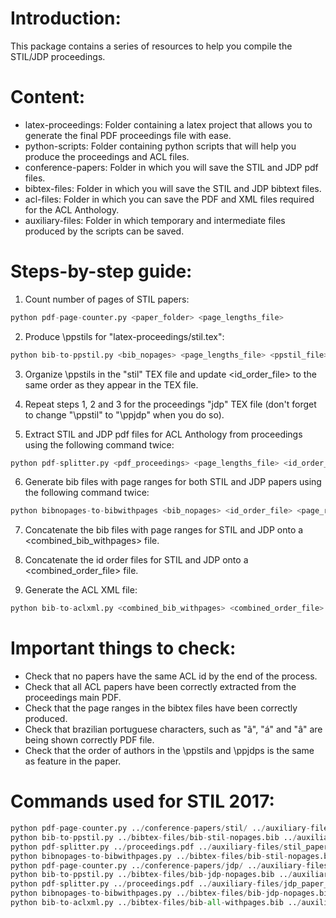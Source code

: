 # Introduction:
	
This package contains a series of resources to help you compile the STIL/JDP proceedings.

# Content:

- latex-proceedings: Folder containing a latex project that allows you to generate the final PDF proceedings file with ease.
- python-scripts: Folder containing python scripts that will help you produce the proceedings and ACL files.
- conference-papers: Folder in which you will save the STIL and JDP pdf files.
- bibtex-files: Folder in which you will save the STIL and JDP bibtext files.
- acl-files: Folder in which you can save the PDF and XML files required for the ACL Anthology.
- auxiliary-files: Folder in which temporary and intermediate files produced by the scripts can be saved.

# Steps-by-step guide:

1. Count number of pages of STIL papers:

```python
python pdf-page-counter.py <paper_folder> <page_lengths_file>
```
	
2. Produce \ppstils for "latex-proceedings/stil.tex":

```python
python bib-to-ppstil.py <bib_nopages> <page_lengths_file> <ppstil_file> <id_order_file>
```
	
3. Organize \ppstils in the "stil" TEX file and update <id_order_file> to the same order as they appear in the TEX file.

4. Repeat steps 1, 2 and 3 for the proceedings "jdp" TEX file (don't forget to change "\ppstil" to "\ppjdp" when you do so).

5. Extract STIL and JDP pdf files for ACL Anthology from proceedings using the following command twice:

```python
python pdf-splitter.py <pdf_proceedings> <page_lengths_file> <id_order_file> <first_paper_page> <short_paper_count> <long_paper_count> <acl_conference_code> <acl_base_paper_id> <acl_out_folder> <page_range_file>
```

6. Generate bib files with page ranges for both STIL and JDP papers using the following command twice:

```python
python bibnopages-to-bibwithpages <bib_nopages> <id_order_file> <page_range_file> ACL-STIL:<current_year> <acl_conference_code> <acl_base_paper_id> <bib_withpages>
```

7. Concatenate the bib files with page ranges for STIL and JDP onto a <combined_bib_withpages> file.

8. Concatenate the id order files for STIL and JDP onto a <combined_order_file> file.

9. Generate the ACL XML file:

```python
python bib-to-aclxml.py <combined_bib_withpages> <combined_order_file> ACL-STIL:<current_year> <acl_conference_code> <acl_base_paper_id> <acl_xml_file>
```

# Important things to check:

- Check that no papers have the same ACL id by the end of the process.
- Check that all ACL papers have been correctly extracted from the proceedings main PDF.
- Check that the page ranges in the bibtex files have been correctly produced.
- Check that brazilian portuguese characters, such as "ã", "á" and "â" are being shown correctly PDF file.
- Check that the order of authors in the \ppstils and \ppjdps is the same as feature in the paper.

# Commands used for STIL 2017:

```python
python pdf-page-counter.py ../conference-papers/stil/ ../auxiliary-files/stil_paper_lengths.txt
python bib-to-ppstil.py ../bibtex-files/bib-stil-nopages.bib ../auxiliary-files/stil_paper_lengths.txt ../auxiliary-files/stil_ppstils_file.txt ../auxiliary-files/stil_paper_order.txt
python pdf-splitter.py ../proceedings.pdf ../auxiliary-files/stil_paper_lengths.txt ../auxiliary-files/stil_paper_order.txt 12 6 14 W17 6600 ../acl-files/ ../auxiliary-files/stil_page_ranges.txt
python bibnopages-to-bibwithpages.py ../bibtex-files/bib-stil-nopages.bib ../auxiliary-files/stil_paper_order.txt ../auxiliary-files/stil_page_ranges.txt ACL-STIL:2017 W17 6600 ../bibtex-files/bib-stil-withpages.bib
python pdf-page-counter.py ../conference-papers/jdp/ ../auxiliary-files/jdp_paper_lengths.txt
python bib-to-ppstil.py ../bibtex-files/bib-jdp-nopages.bib ../auxiliary-files/jdp_paper_lengths.txt ../auxiliary-files/jdp_ppjdps_file.txt ../auxiliary-files/jdp_paper_order.txt
python pdf-splitter.py ../proceedings.pdf ../auxiliary-files/jdp_paper_lengths.txt ../auxiliary-files/jdp_paper_order.txt 185 11 0 W17 6620 ../acl-files/ ../auxiliary-files/jdp_page_ranges.txt
python bibnopages-to-bibwithpages.py ../bibtex-files/bib-jdp-nopages.bib ../auxiliary-files/jdp_paper_order.txt ../auxiliary-files/jdp_page_ranges.txt ACL-STIL:2017 W17 6620 ../bibtex-files/bib-jdp-withpages.bib
python bib-to-aclxml.py ../bibtex-files/bib-all-withpages.bib ../auxiliary-files/all_paper_order.txt ACL-STIL:2017 W17 6600 ../acl-files/W17-6600.xml
```